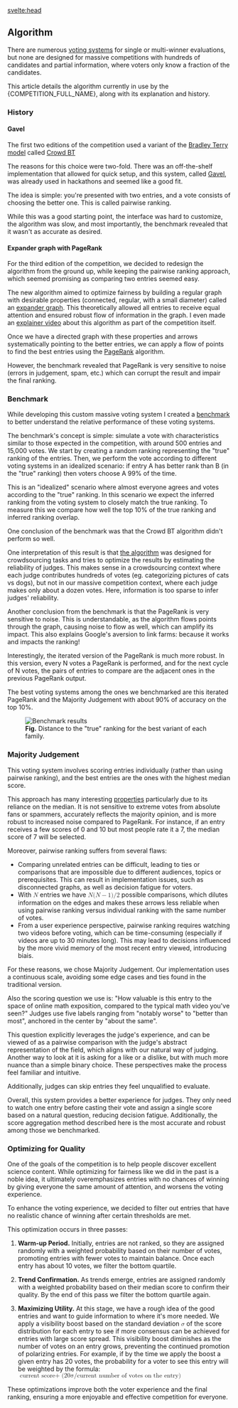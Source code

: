 <script>
	import { COMPETITION_FULL_NAME, COMPETITION_SHORT_NAME } from '$lib/config';
	import K from '$lib/components/K.svelte';
	import Youtube from '$lib/components/Youtube.svelte';
</script>

<svelte:head>

<title>Algorithm &middot; {COMPETITION_SHORT_NAME}</title>
</svelte:head>

## Algorithm

There are numerous [voting systems](https://en.wikipedia.org/wiki/Comparison_of_electoral_systems#Comparison_of_single-winner_voting_methods) for single or multi-winner evaluations, but none are designed for massive competitions with hundreds of candidates and partial information, where voters only know a fraction of the candidates.

This article details the algorithm currently in use by the {COMPETITION_FULL_NAME}, along with its explanation and history.

### History

#### Gavel

The first two editions of the competition used a variant of the [Bradley Terry model](https://en.wikipedia.org/wiki/Bradley%E2%80%93Terry_model) called [Crowd BT](https://pages.stern.nyu.edu/~xchen3/images/crowd_pairwise.pdf)

The reasons for this choice were two-fold. There was an off-the-shelf implementation that allowed for quick setup, and this system, called [Gavel](https://anishathalye.com/gavel-an-expo-judging-system/), was already used in hackathons and seemed like a good fit.

The idea is simple: you're presented with two entries, and a vote consists of choosing the better one. This is called pairwise ranking.

While this was a good starting point, the interface was hard to customize, the algorithm was slow, and most importantly, the benchmark revealed that it wasn't as accurate as desired.

#### Expander graph with PageRank

For the third edition of the competition, we decided to redesign the algorithm from the ground up, while keeping the pairwise ranking approach, which seemed promising as comparing two entries seemed easy.

The new algorithm aimed to optimize fairness by building a regular graph with desirable properties (connected, regular, with a small diameter) called an [expander graph](https://en.wikipedia.org/wiki/Expander_graph). This theoretically allowed all entries to receive equal attention and ensured robust flow of information in the graph. I even made an [explainer video](https://www.youtube.com/watch?v=XSDBbCaO-kc) about this algorithm as part of the competition itself.

<div class="flex justify-center">
	<Youtube width="560" src={"https://www.youtube.com/embed/XSDBbCaO-kc?si=NpEx4j0NVqwwftCG"}></Youtube>
</div>

Once we have a directed graph with these properties and arrows systematically pointing to the better entries, we can apply a flow of points to find the best entries using the [PageRank](https://en.wikipedia.org/wiki/PageRank) algorithm.

However, the benchmark revealed that PageRank is very sensitive to noise (errors in judgement, spam, etc.) which can corrupt the result and impair the final ranking.

### Benchmark

While developing this custom massive voting system I created a [benchmark](https://github.com/fcrozatier/voting-systems-benchmark) to better understand the relative performance of these voting systems.

The benchmark's concept is simple: simulate a vote with characteristics similar to those expected in the competition, with around 500 entries and 15,000 votes. We start by creating a random ranking representing the "true" ranking of the entries. Then, we perform the vote according to different voting systems in an idealized scenario: if entry A has better rank than B (in the "true" ranking) then voters choose A 99% of the time.

This is an "idealized" scenario where almost everyone agrees and votes according to the "true" ranking. In this scenario we expect the inferred ranking from the voting system to closely match the true ranking. To measure this we compare how well the top 10% of the true ranking and inferred ranking overlap.

One conclusion of the benchmark was that the Crowd BT algorithm didn't perform so well.

One interpretation of this result is that [the algorithm](https://pages.stern.nyu.edu/~xchen3/images/crowd_pairwise.pdf) was designed for crowdsourcing tasks and tries to optimize the results by estimating the reliability of judges. This makes sense in a crowdsourcing context where each judge contributes hundreds of votes (eg. categorizing pictures of cats vs dogs), but not in our massive competition context, where each judge makes only about a dozen votes. Here, information is too sparse to infer judges' reliability.

Another conclusion from the benchmark is that the PageRank is very sensitive to noise.
This is understandable, as the algorithm flows points through the graph, causing noise to flow as well, which can amplify its impact. This also explains Google's aversion to link farms: because it works and impacts the ranking!

Interestingly, the iterated version of the PageRank is much more robust. In this version, every N votes a PageRank is performed, and for the next cycle of N votes, the pairs of entries to compare are the adjacent ones in the previous PageRank output.

The best voting systems among the ones we benchmarked are this iterated PageRank and the Majority Judgement with about 90% of accuracy on the top 10%.

<figure class="grid justify-center text-center">
	<img src="/img/algorithm/Overall.png" alt="Benchmark results" />
	<figcaption><b>Fig.</b> Distance to the "true" ranking for the best variant of each family. </figcaption>
</figure>

### Majority Judgement

This voting system involves scoring entries individually (rather than using pairwise ranking), and the best entries are the ones with the highest median score.

This approach has many interesting [properties](https://www.pnas.org/doi/pdf/10.1073/pnas.0702634104) particularly due to its reliance on the median. It is not sensitive to extreme votes from absolute fans or spammers, accurately reflects the majority opinion, and is more robust to increased noise compared to PageRank. For instance, if an entry receives a few scores of 0 and 10 but most people rate it a 7, the median score of 7 will be selected.

Moreover, pairwise ranking suffers from several flaws:

- Comparing unrelated entries can be difficult, leading to ties or comparisons that are impossible due to different audiences, topics or prerequisites. This can result in implementation issues, such as disconnected graphs, as well as decision fatigue for voters.
- With <math><mi>N</mi></math> entries we have <math>
  <mrow><mi>N</mi><mo form="prefix" stretchy="false">(</mo><mi>N</mi>
  <mo>−</mo>
  <mn>1</mn><mo form="postfix" stretchy="false">)</mo><mi>/</mi><mn>2</mn>
  </mrow>
  </math> possible comparisons, which dilutes information on the edges and makes these arrows less reliable when using pairwise ranking versus individual ranking with the same number of votes.
- From a user experience perspective, pairwise ranking requires watching two videos before voting, which can be time-consuming (especially if videos are up to 30 minutes long). This may lead to decisions influenced by the more vivid memory of the most recent entry viewed, introducing biais.

For these reasons, we chose Majority Judgement. Our implementation uses a continuous scale, avoiding some edge cases and ties found in the traditional version.

Also the scoring question we use is: "How valuable is this entry to the space of online math exposition, compared to the typical math video you've seen?" Judges use five labels ranging from "notably worse" to "better than most", anchored in the center by "about the same".

This question explicitly leverages the judge's experience, and can be viewed of as a pairwise comparison with the judge's abstract representation of the field, which aligns with our natural way of judging. Another way to look at it is asking for a like or a dislike, but with much more nuance than a simple binary choice. These perspectives make the process feel familiar and intuitive.

Additionally, judges can skip entries they feel unqualified to evaluate.

Overall, this system provides a better experience for judges. They only need to watch one entry before casting their vote and assign a single score based on a natural question, reducing decision fatigue. Additionally, the score aggregation method described here is the most accurate and robust among those we benchmarked.

### Optimizing for Quality

One of the goals of the competition is to help people discover excellent science content. While optimizing for fairness like we did in the past is a noble idea, it ultimately overemphasizes entries with no chances of winning by giving everyone the same amount of attention, and worsens the voting experience.

To enhance the voting experience, we decided to filter out entries that have no realistic chance of winning after certain thresholds are met.

This optimization occurs in three passes:

1. **Warm-up Period.** Initially, entries are not ranked, so they are assigned randomly with a weighted probability based on their number of votes, promoting entries with fewer votes to maintain balance. Once each entry has about 10 votes, we filter the bottom quartile.

2. **Trend Confirmation.** As trends emerge, entries are assigned randomly with a weighted probability based on their median score to confirm their quality. By the end of this pass we filter the bottom quartile again.

3. **Maximizing Utility.** At this stage, we have a rough idea of the good entries and want to guide information to where it's more needed. We apply a visibility boost based on the standard deviation <math><mi>σ</mi></math> of the score distribution for each entry to see if more consensus can be achieved for entries with large score spread. This visibility boost diminishes as the number of votes on an entry grows, preventing the continued promotion of polarizing entries. For example, if by the time we apply the boost a given entry has 20 votes, the probability for a voter to see this entry will be weighted by the formula: <math><mrow><mtext>current score </mtext><mo> + </mo></mrow><mrow><mo form="prefix" stretchy="false">(</mo><mn>20 </mn><mi> σ </mi><mi> / </mi><mtext> current number of votes on the entry</mtext><mo form="postfix" stretchy="false">)</mo></mrow></math>

These optimizations improve both the voter experience and the final ranking, ensuring a more enjoyable and effective competition for everyone.
